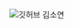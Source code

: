 ![깃허브 김소연](https://user-images.githubusercontent.com/61109660/160546631-6c706115-bde2-4d8c-9fb7-0350429afb88.png)
